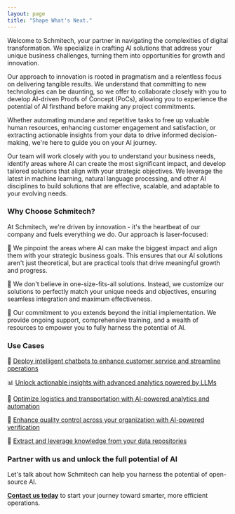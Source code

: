 ```yaml
---
layout: page
title: "Shape What's Next."
---
```


Welcome to Schmitech, your partner in navigating the complexities of digital transformation. We specialize in crafting AI solutions that address your unique business challenges, turning them into opportunities for growth and innovation.

Our approach to innovation is rooted in pragmatism and a relentless focus on delivering tangible results. We understand that committing to new technologies can be daunting, so we offer to collaborate closely with you to develop AI-driven Proofs of Concept (PoCs), allowing you to experience the potential of AI firsthand before making any project commitments.

Whether automating mundane and repetitive tasks to free up valuable human resources, enhancing customer engagement and satisfaction, or extracting actionable insights from your data to drive informed decision-making, we're here to guide you on your AI journey.

Our team will work closely with you to understand your business needs, identify areas where AI can create the most significant impact, and develop tailored solutions that align with your strategic objectives. We leverage the latest in machine learning, natural language processing, and other AI disciplines to build solutions that are effective, scalable, and adaptable to your evolving needs.

### Why Choose Schmitech?

At Schmitech, we're driven by innovation - it's the heartbeat of our company and fuels everything we do. Our approach is laser-focused:

🎯 We pinpoint the areas where AI can make the biggest impact and align them with your strategic business goals. This ensures that our AI solutions aren't just theoretical, but are practical tools that drive meaningful growth and progress.

🤝 We don't believe in one-size-fits-all solutions. Instead, we customize our solutions to perfectly match your unique needs and objectives, ensuring seamless integration and maximum effectiveness.

🌟 Our commitment to you extends beyond the initial implementation. We provide ongoing support, comprehensive training, and a wealth of resources to empower you to fully harness the potential of AI.

### Use Cases

🤖 [Deploy intelligent chatbots to enhance customer service and streamline operations](/services/intelligent-chatbot)

📊 [Unlock actionable insights with advanced analytics powered by LLMs](/services/data-whisperer)

🚛 [Optimize logistics and transportation with AI-powered analytics and automation](/services/supply-chain-intelligence)

🎯 [Enhance quality control across your organization with AI-powered verification](/services/ai-quality-suite)

🧠 [Extract and leverage knowledge from your data repositories](/services/knowledge-mining)

### Partner with us and unlock the full potential of AI

Let's talk about how Schmitech can help you harness the potential of open-source AI.  

**[Contact us today](/contact)** to start your journey toward smarter, more efficient operations.